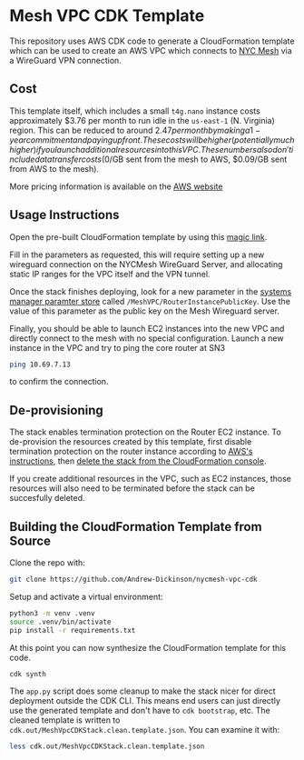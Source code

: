 
# Mesh VPC CDK Template

This repository uses AWS CDK code to generate a CloudFormation template which
can be used to create an AWS VPC which connects to [NYC Mesh](https://nycmesh.net) via a WireGuard
VPN connection.

## Cost

This template itself, which includes a small `t4g.nano` instance costs approximately $3.76 per month 
to run idle in the `us-east-1` (N. Virginia) region. This can be reduced to around $2.47 per month
by making a 1-year commitment and paying upfront. These costs will be higher (potentially much 
higher) if you launch additional resources into this VPC. These numbers also don't include data 
transfer costs ($0/GB sent from the mesh to AWS, $0.09/GB sent from AWS to the mesh).

More pricing information is available on the [AWS website](https://aws.amazon.com/ec2/pricing/on-demand/)

## Usage Instructions

Open the pre-built CloudFormation template by using this [magic link](https://nycmesh-cloudformation-templates.s3.amazonaws.com/MeshVpcCDKStack/cdk.out/MeshVpcCDKStack.clean.template.json).

Fill in the parameters as requested, this will require setting up a new wireguard connection on the 
NYCMesh WireGuard Server, and allocating static IP ranges for the VPC itself and the VPN tunnel.

Once the stack finishes deploying, look for a new parameter in the 
[systems manager paramter store](https://console.aws.amazon.com/systems-manager/parameters) called
`/MeshVPC/RouterInstancePublicKey`. Use the value of this parameter as the public key on the Mesh
Wireguard server.

Finally, you should be able to launch EC2 instances into the new VPC and directly connect to the mesh
with no special configuration. Launch a new instance in the VPC and try to ping the core router at
SN3
```sh
ping 10.69.7.13
```
to confirm the connection.

## De-provisioning

The stack enables termination protection on the Router EC2 instance. To de-provision the resources
created by this template, first disable termination protection on the router instance according to
[AWS's instructions](https://docs.aws.amazon.com/AWSEC2/latest/UserGuide/terminating-instances.html#Using_ChangingDisableAPITermination), 
then [delete the stack from the CloudFormation console](https://docs.aws.amazon.com/AWSCloudFormation/latest/UserGuide/cfn-console-delete-stack.html).

If you create additional resources in the VPC, such as EC2 instances, those resources will also 
need to be terminated before the stack can be succesfully deleted.

## Building the CloudFormation Template from Source

Clone the repo with:
```bash
git clone https://github.com/Andrew-Dickinson/nycmesh-vpc-cdk
```

Setup and activate a virtual environment:
```bash
python3 -m venv .venv
source .venv/bin/activate
pip install -r requirements.txt
```

At this point you can now synthesize the CloudFormation template for this code.
```
cdk synth
```

The `app.py` script does some cleanup to make the stack nicer for direct deployment outside the CDK 
CLI. This means end users can just directly use the generated template and don't have to 
`cdk bootstrap`, etc. The cleaned template is written to 
`cdk.out/MeshVpcCDKStack.clean.template.json`. You can examine it with:
```sh
less cdk.out/MeshVpcCDKStack.clean.template.json
```

